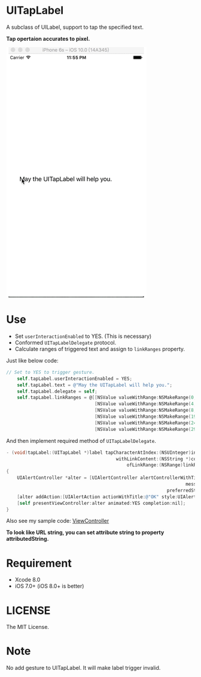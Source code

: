 # UITapLabel
A subclass of UILabel, support to tap the specified text.

**Tap opertaion accurates to pixel.**

![](./1.gif)

# Use

- Set `userInteractionEnabled` to YES. (This is necessary)
- Conformed `UITapLabelDelegate` protocol.
- Calculate ranges of triggered text and assign to `linkRanges` property.

Just like below code:

```objective-c
// Set to YES to trigger gesture.
    self.tapLabel.userInteractionEnabled = YES;
    self.tapLabel.text = @"May the UITapLabel will help you.";
    self.tapLabel.delegate = self;
    self.tapLabel.linkRanges = @[[NSValue valueWithRange:NSMakeRange(0, 3)],    // 'May'
                                 [NSValue valueWithRange:NSMakeRange(4, 3)],    // 'the'
                                 [NSValue valueWithRange:NSMakeRange(8, 10)],   // 'UITapLabel'
                                 [NSValue valueWithRange:NSMakeRange(19, 4)],   // 'will'
                                 [NSValue valueWithRange:NSMakeRange(24, 4)],   // 'help'
                                 [NSValue valueWithRange:NSMakeRange(29, 3)]];  // 'you'
```

And then implement required method of `UITapLabelDelegate`.

```objective-c
- (void)tapLabel:(UITapLabel *)label tapCharacterAtIndex:(NSUInteger)index
                                         withLinkContent:(NSString *)content
                                             ofLinkRange:(NSRange)linkRange
{
    UIAlertController *alter = [UIAlertController alertControllerWithTitle:@"Message"
                                                                   message:content
                                                            preferredStyle:UIAlertControllerStyleAlert];
    [alter addAction:[UIAlertAction actionWithTitle:@"OK" style:UIAlertActionStyleDefault handler:nil]];
    [self presentViewController:alter animated:YES completion:nil];
}
```

Also see my sample code: [ViewController](./UITapLabelDemo/UITapLabelDemo/ViewController.m)

**To look like URL string, you can set attribute string to property attributedString.**

# Requirement

- Xcode 8.0
- iOS 7.0+ (iOS 8.0+ is better)

# LICENSE

The MIT License.

# Note

No add gesture to UITapLabel. It will make label trigger invalid.

